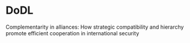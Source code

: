 # DoDL
Complementarity in alliances: How strategic compatibility and hierarchy promote efficient cooperation in international security
